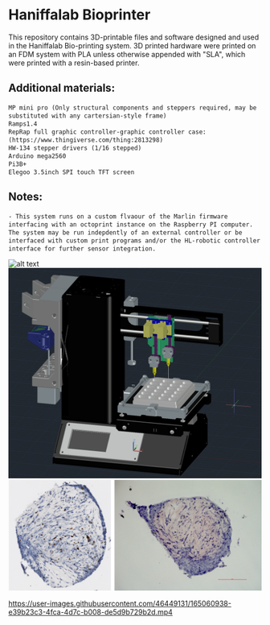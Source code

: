 # Haniffalab Bioprinter

This repository contains 3D-printable files and software designed and used in the Haniffalab Bio-printing system. 3D printed hardware were printed on an FDM system with PLA unless otherwise appended with "SLA", which were printed with a resin-based printer.

## Additional materials:
	MP mini pro (Only structural components and steppers required, may be substituted with any cartersian-style frame)
	Ramps1.4
  	RepRap full graphic controller-graphic controller case: (https://www.thingiverse.com/thing:2813298)
	HW-134 stepper drivers (1/16 stepped)
	Arduino mega2560
  	Pi3B+
  	Elegoo 3.5inch SPI touch TFT screen 
## Notes:
	- This system runs on a custom flvaour of the Marlin firmware interfacing with an octoprint instance on the Raspberry PI computer. The system may be run indepdently of an external controller or be interfaced with custom print programs and/or the HL-robotic controller interface for further sensor integration. 
	
![alt text](https://github.com/haniffalab/HL_open_source_hardware/blob/main/1_HL_Bioprinter/20210126_163532.jpg)
![alt text](https://github.com/haniffalab/HL_open_source_hardware/blob/main/1_HL_Bioprinter/2_mp_mini_3d_model/asemlbleed.png)
![alt text](https://github.com/haniffalab/HL_open_source_hardware/blob/main/1_HL_Bioprinter/organoids.png)

https://user-images.githubusercontent.com/46449131/165060938-e39b23c3-4fca-4d7c-b008-de5d9b729b2d.mp4

